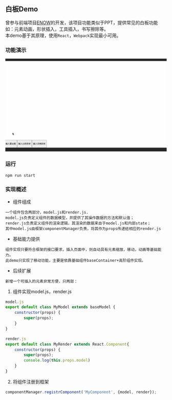 ## 白板Demo
  
   
曾参与前端项目[ENOW](https://enweb.seewo.com/)的开发，该项目功能类似于PPT，提供常见的白板功能  
如：元素动画，形状插入，工具插入，书写擦除等。  
本demo基于其原理，使用`React`，`Webpack`实现最小可用。

### 功能演示

![image](./demo.gif)

### 运行
```
npm run start
```

### 实现概述
- 组件组成
```
一个组件包含两部分，model.js和render.js.
model.js负责定义组件的数据模型，并提供了其操作数据的方法和默认值；
render.js负责定义组件的渲染逻辑，其渲染的数据来自于model.js和内部state；
其中model.js由框架componentManager负责，将其作为props传递给相应的render.js
```
- 基础能力提供
```
组件实现只要符合框架的接口要求，插入页面中，则自动具有元素缩放，移动，动画等基础能力。
此demo只实现了移动功能，主要是依靠基础组件baseContainer+高阶组件实现。
```
- 后续扩展
```
新增一个可插入的元素非常方便，只两部：
```
1. 组件实现model.js，render.js

```js
model.js
export default class MyModel extends baseModel {
    constructor(props) {
        super(props);
    }
}
```

```js
render.js
export default class MyRender extends React.Component{
    constructor(props) {
        super(props);
        console.log(this.props.model)
    }
}
```
2. 将组件注册到框架
```js
componentManager.registrComponent('MyComponent', {model, render});
```
